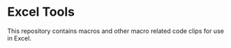 # Excel Tools

This repository contains macros and other macro related code clips for use in Excel.
